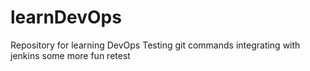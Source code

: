 # learnDevOps
Repository for learning DevOps
Testing git commands
integrating with jenkins
some more fun
retest
